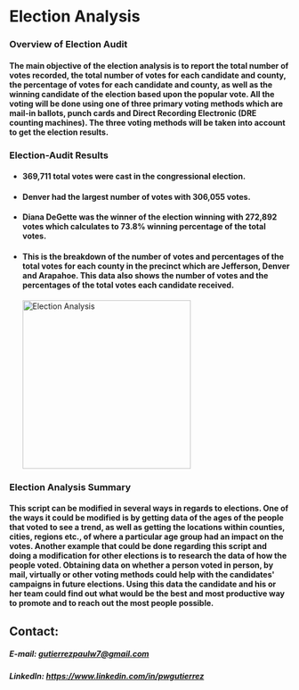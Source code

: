 # Election Analysis
### Overview of Election Audit
#### The main objective of the election analysis is to report the total number of votes recorded, the total number of votes for each candidate and county, the percentage of votes for each candidate and county, as well as the winning candidate of the election based upon the popular vote. All the voting will be done using one of three primary voting methods which are mail-in ballots, punch cards and Direct Recording Electronic (DRE counting machines). The three voting methods will be taken into account to get the election results.

### Election-Audit Results
- #### 369,711 total votes were cast in the congressional election.
- #### Denver had the largest number of votes with 306,055 votes.
- #### Diana DeGette was the winner of the election winning with 272,892 votes which calculates to 73.8% winning percentage of the total votes.
- #### This is the breakdown of the number of votes and percentages of the total votes for each county in the precinct which are Jefferson, Denver and Arapahoe. This data also shows the number of votes and the percentages of the total votes each candidate received.
  <img width="302" alt="Election Analysis" src="https://user-images.githubusercontent.com/86431959/126725468-8ad0cf58-e061-4784-b8a8-4f7fc5d357f1.png">

### Election Analysis Summary
#### This script can be modified in several ways in regards to elections. One of the ways it could be modified is by getting data of the ages of the people that voted to see a trend, as well as getting the locations within counties, cities, regions etc., of where a particular age group had an impact on the votes. Another example that could be done regarding this script and doing a modification for other elections is to research the data of how the people voted. Obtaining data on whether a person voted in person, by mail, virtually or other voting methods could help with the candidates' campaigns in future elections. Using this data the candidate and his or her team could find out what would be the best and most productive way to promote and to reach out the most people possible. 

## Contact:
##### E-mail: gutierrezpaulw7@gmail.com
##### LinkedIn: https://www.linkedin.com/in/pwgutierrez
